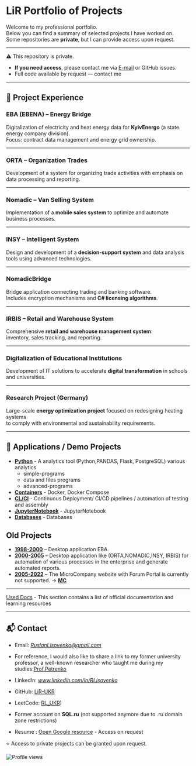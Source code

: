 # LiR Portfolio of Projects

Welcome to my professional portfolio.  
Below you can find a summary of selected projects I have worked on.  
Some repositories are **private**, but I can provide access upon request.

---

⚠️ This repository is private.  
   - **If you need access**, please contact me via [E-mail](mailto:RuslanLisovenko@gmail.com) or GitHub issues.
   - Full code available by request — contact me
---

## 🔹 Project Experience

### EBA (EBENA) – Energy Bridge
Digitalization of electricity and heat energy data for **KyivEnergo** (a state energy company division).  
Focus: contract data management and energy grid ownership.

---

### ORTA – Organization Trades
Development of a system for organizing trade activities with emphasis on data processing and reporting.

---

### Nomadic – Van Selling System
Implementation of a **mobile sales system** to optimize and automate business processes.

---

### INSY – Intelligent System
Design and development of a **decision-support system** and data analysis tools using advanced technologies.

---

### NomadicBridge
Bridge application connecting trading and banking software.  
Includes encryption mechanisms and **C# licensing algorithms**.

---

### IRBIS – Retail and Warehouse System
Comprehensive **retail and warehouse management system**:  
inventory, sales tracking, and reporting.

---

### Digitalization of Educational Institutions
Development of IT solutions to accelerate **digital transformation** in schools and universities.

---

### Research Project (Germany)
Large-scale **energy optimization project** focused on redesigning heating systems  
to comply with environmental and sustainability requirements.

---

## 📱 Applications / Demo Projects

- **[Python](https://github.com/RLisovenko/Python.git)** - A analytics tool (Python,PANDAS, Flask, PostgreSQL) various analytics
   - simple-programs 
   - data and files programs 
   - advanced-programs
- **[Containers](https://github.com/RLisovenko/Containers.git)** - Docker, Docker Compose 
- **[CL/CI](https://github.com/RLisovenko/CL_CI.git)** - Continuous Deployment/ CI/CD pipelines / automation of testing and assembly
- **[JupyterNotebook](https://github.com/RLisovenko/JupyterNotebook.git)** - JupyterNotebook
- **[Databases](https://github.com/RLisovenko/Databases.git)** - Databases

## Old Projects
- **[1998-2000](https://github.com/RLisovenko/old_projects_1998_2000)** – Desktop application EBA.  
- **[2000-2005](https://github.com/RLisovenko/old_proects_2000_2005)** – Desktop application like (ORTA,NOMADIC,INSY, IRBIS) for automation of various processes in the enterprise and generate automated reports.  
- **[2005-2022](https://github.com/RLisovenko/MicroCompany.git)** – The MicroCompany website with Forum Portal is currently not supported. -> **[MC](https://www.microcompany.com.ua/MicroCompany.html)** 

---

[Used Docs](https://github.com/RLisovenko/LiR_public_portfolio_projects/tree/Doc) - This section contains a list of official documentation and learning resources

---

## 📬 Contact
- Email: *RuslanLisovenko@gmail.com*
- For reference, I would also like to share a link to my former university professor, a well-known researcher who taught me during my studies:[Prof.Petrenko](https://kpi.ua/petrenko-about)
- LinkedIn: *www.linkedin.com/in/RLisovenko*  
- GitHub: [LiR-UKR](https://github.com/RLisovenko)
- LeetCode: [RL_UKR](https://leetcode.com/u/RL_UKR/))
  
- Former account on **SQL.ru** (not supported anymore due to .ru domain zone restrictions)
  
- Resume : [Open Google resource](https://drive.google.com/drive/folders/1Q1aw5hjbVl-50l49jOZ2L3hWipfNeXa4?usp=drive_link)  - Access on request

⭐ Access to private projects can be granted upon request.

![Profile views](https://komarev.com/ghpvc/?username=RLisovenko)

